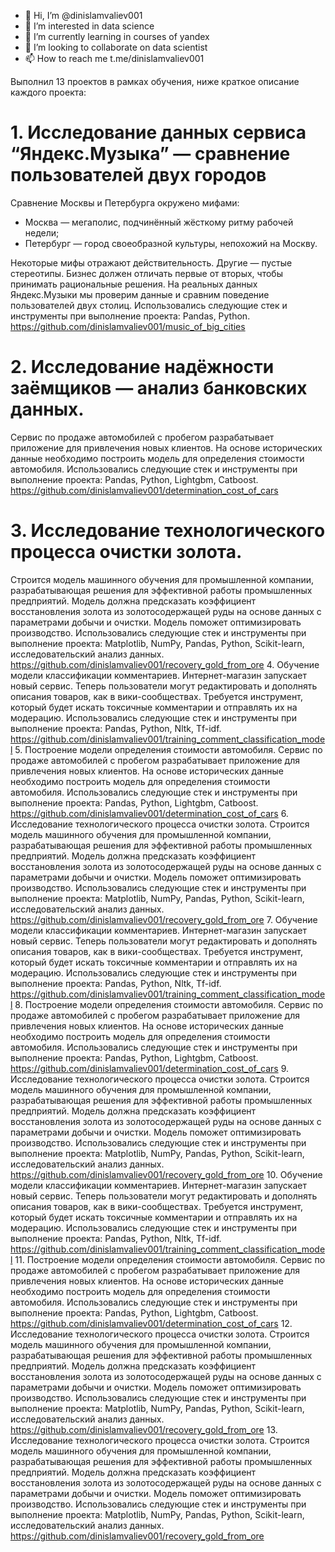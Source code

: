 - 👋 Hi, I’m @dinislamvaliev001
- 👀 I’m interested in data science
- 🌱 I’m currently learning in courses of yandex
- 💞️ I’m looking to collaborate on data scientist
- 📫 How to reach me t.me/dinislamvaliev001


Выполнил 13 проектов в рамках обучения, ниже краткое описание каждого проекта:

# 1. Исследование данных сервиса “Яндекс.Музыка” — сравнение пользователей двух городов
Сравнение Москвы и Петербурга окружено мифами:
- Москва — мегаполис, подчинённый жёсткому ритму рабочей недели;
- Петербург — город своеобразной культуры, непохожий на Москву.

Некоторые мифы отражают действительность. Другие — пустые стереотипы. Бизнес должен отличать первые от вторых, чтобы принимать рациональные решения. На реальных данных Яндекс.Музыки мы проверим данные и сравним поведение пользователей двух столиц.
Использовались следующие стек и инструменты при выполнение проекта: Pandas, Python.
https://github.com/dinislamvaliev001/music_of_big_cities

# 2. Исследование надёжности заёмщиков — анализ банковских данных.
Сервис по продаже автомобилей с пробегом  разрабатывает приложение для привлечения новых клиентов. На основе исторических данные необходимо построить модель для определения стоимости автомобиля.
Использовались следующие стек и инструменты при выполнение проекта: Pandas, Python, Lightgbm, Catboost.
https://github.com/dinislamvaliev001/determination_cost_of_cars

# 3. Исследование технологического процесса очистки золота.
Строится модель машинного обучения для промышленной компании, разрабатывающая решения для эффективной работы промышленных предприятий. Модель должна предсказать коэффициент восстановления золота из золотосодержащей руды на основе данных с параметрами добычи и очистки. Модель поможет оптимизировать производство.
Использовались следующие стек и инструменты при выполнение проекта: Matplotlib, NumPy, Pandas, Python, Scikit-learn, исследовательский анализ данных.
https://github.com/dinislamvaliev001/recovery_gold_from_ore
4. Обучение модели классификации комментариев.
Интернет-магазин запускает новый сервис. Теперь пользователи могут редактировать и дополнять описания товаров, как в вики-сообществах. Требуется инструмент, который будет искать токсичные комментарии и отправлять их на модерацию.
Использовались следующие стек и инструменты при выполнение проекта: Pandas, Python, Nltk, Tf-idf.
https://github.com/dinislamvaliev001/training_comment_classification_model
5. Построение модели определения стоимости автомобиля.
Сервис по продаже автомобилей с пробегом  разрабатывает приложение для привлечения новых клиентов. На основе исторических данные необходимо построить модель для определения стоимости автомобиля.
Использовались следующие стек и инструменты при выполнение проекта: Pandas, Python, Lightgbm, Catboost.
https://github.com/dinislamvaliev001/determination_cost_of_cars
6. Исследование технологического процесса очистки золота.
Строится модель машинного обучения для промышленной компании, разрабатывающая решения для эффективной работы промышленных предприятий. Модель должна предсказать коэффициент восстановления золота из золотосодержащей руды на основе данных с параметрами добычи и очистки. Модель поможет оптимизировать производство.
Использовались следующие стек и инструменты при выполнение проекта: Matplotlib, NumPy, Pandas, Python, Scikit-learn, исследовательский анализ данных.
https://github.com/dinislamvaliev001/recovery_gold_from_ore
7. Обучение модели классификации комментариев.
Интернет-магазин запускает новый сервис. Теперь пользователи могут редактировать и дополнять описания товаров, как в вики-сообществах. Требуется инструмент, который будет искать токсичные комментарии и отправлять их на модерацию.
Использовались следующие стек и инструменты при выполнение проекта: Pandas, Python, Nltk, Tf-idf.
https://github.com/dinislamvaliev001/training_comment_classification_model
8. Построение модели определения стоимости автомобиля.
Сервис по продаже автомобилей с пробегом  разрабатывает приложение для привлечения новых клиентов. На основе исторических данные необходимо построить модель для определения стоимости автомобиля.
Использовались следующие стек и инструменты при выполнение проекта: Pandas, Python, Lightgbm, Catboost.
https://github.com/dinislamvaliev001/determination_cost_of_cars
9. Исследование технологического процесса очистки золота.
Строится модель машинного обучения для промышленной компании, разрабатывающая решения для эффективной работы промышленных предприятий. Модель должна предсказать коэффициент восстановления золота из золотосодержащей руды на основе данных с параметрами добычи и очистки. Модель поможет оптимизировать производство.
Использовались следующие стек и инструменты при выполнение проекта: Matplotlib, NumPy, Pandas, Python, Scikit-learn, исследовательский анализ данных.
https://github.com/dinislamvaliev001/recovery_gold_from_ore
10. Обучение модели классификации комментариев.
Интернет-магазин запускает новый сервис. Теперь пользователи могут редактировать и дополнять описания товаров, как в вики-сообществах. Требуется инструмент, который будет искать токсичные комментарии и отправлять их на модерацию.
Использовались следующие стек и инструменты при выполнение проекта: Pandas, Python, Nltk, Tf-idf.
https://github.com/dinislamvaliev001/training_comment_classification_model
11. Построение модели определения стоимости автомобиля.
Сервис по продаже автомобилей с пробегом  разрабатывает приложение для привлечения новых клиентов. На основе исторических данные необходимо построить модель для определения стоимости автомобиля.
Использовались следующие стек и инструменты при выполнение проекта: Pandas, Python, Lightgbm, Catboost.
https://github.com/dinislamvaliev001/determination_cost_of_cars
12. Исследование технологического процесса очистки золота.
Строится модель машинного обучения для промышленной компании, разрабатывающая решения для эффективной работы промышленных предприятий. Модель должна предсказать коэффициент восстановления золота из золотосодержащей руды на основе данных с параметрами добычи и очистки. Модель поможет оптимизировать производство.
Использовались следующие стек и инструменты при выполнение проекта: Matplotlib, NumPy, Pandas, Python, Scikit-learn, исследовательский анализ данных.
https://github.com/dinislamvaliev001/recovery_gold_from_ore
13. Исследование технологического процесса очистки золота.
Строится модель машинного обучения для промышленной компании, разрабатывающая решения для эффективной работы промышленных предприятий. Модель должна предсказать коэффициент восстановления золота из золотосодержащей руды на основе данных с параметрами добычи и очистки. Модель поможет оптимизировать производство.
Использовались следующие стек и инструменты при выполнение проекта: Matplotlib, NumPy, Pandas, Python, Scikit-learn, исследовательский анализ данных.
https://github.com/dinislamvaliev001/recovery_gold_from_ore



